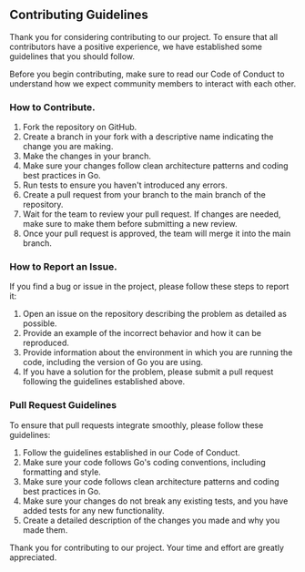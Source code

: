 ## Contributing Guidelines
Thank you for considering contributing to our project. To ensure that all contributors have a positive experience, we have established some guidelines that you should follow.

Before you begin contributing, make sure to read our Code of Conduct to understand how we expect community members to interact with each other.

### How to Contribute.  
1. Fork the repository on GitHub.
2. Create a branch in your fork with a descriptive name indicating the change you are making.
3. Make the changes in your branch.
4. Make sure your changes follow clean architecture patterns and coding best practices in Go.
5. Run tests to ensure you haven't introduced any errors.
6. Create a pull request from your branch to the main branch of the repository.
7. Wait for the team to review your pull request. If changes are needed, make sure to make them before submitting a new review.
8. Once your pull request is approved, the team will merge it into the main branch.

### How to Report an Issue.  

If you find a bug or issue in the project, please follow these steps to report it:

1. Open an issue on the repository describing the problem as detailed as possible.
2. Provide an example of the incorrect behavior and how it can be reproduced.
3. Provide information about the environment in which you are running the code, including the version of Go you are using.
4. If you have a solution for the problem, please submit a pull request following the guidelines established above.

### Pull Request Guidelines
To ensure that pull requests integrate smoothly, please follow these guidelines:

1. Follow the guidelines established in our Code of Conduct.
2. Make sure your code follows Go's coding conventions, including formatting and style.
3. Make sure your code follows clean architecture patterns and coding best practices in Go.
4. Make sure your changes do not break any existing tests, and you have added tests for any new functionality.
5. Create a detailed description of the changes you made and why you made them.


Thank you for contributing to our project. Your time and effort are greatly appreciated.
